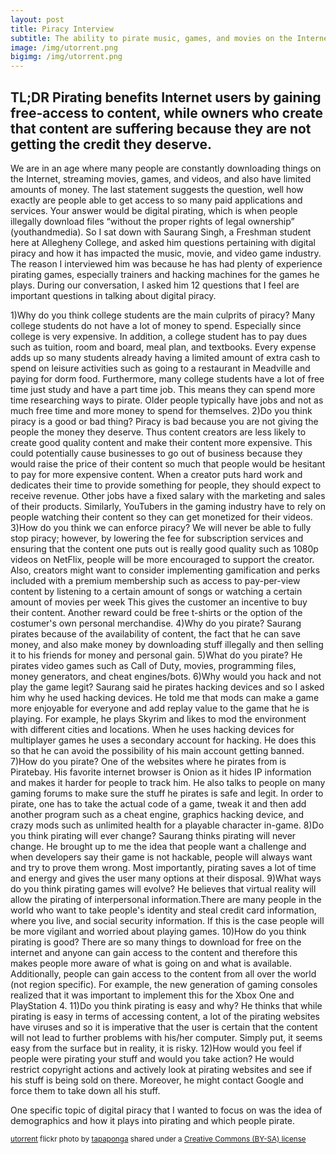 ```yaml
---
layout: post
title: Piracy Interview
subtitle: The ability to pirate music, games, and movies on the Internet has become easier and easier with advances in technological services.
image: /img/utorrent.png
bigimg: /img/utorrent.png
---
```

## TL;DR Pirating benefits Internet users by gaining free-access to content, while owners who create that content are suffering because they are not getting the credit they deserve.

We are in an age where many people are constantly downloading things on the Internet, streaming movies, games, and videos, and also have limited amounts of money. The last statement suggests the question, well how exactly are people able to get access to so many paid applications and services. Your answer would be digital pirating, which is when people illegally download files “without the proper rights of legal ownership” (youthandmedia). So I sat down with Saurang Singh, a Freshman student here at Allegheny College, and asked him questions pertaining with digital piracy and how it has impacted the music, movie, and video game industry. The reason I interviewed him was because he has had plenty of experience pirating games, especially trainers and hacking machines for the games he plays. During our conversation, I asked him 12 questions that I feel are important questions in talking about digital piracy.

1)Why do you think college students are the main culprits of piracy?
    Many college students do not have a lot of money to spend. Especially since college is very expensive. In addition, a college student has to pay dues such as tuition, room and board, meal plan, and textbooks. Every expense adds up so many students already having a limited amount of extra cash to spend on leisure activities such as going to a restaurant in Meadville and paying for dorm food. Furthermore, many college students have a lot of free time just study and have a part time job. This means they can spend more time researching ways to pirate. Older people typically have jobs and not as much free time and more money to spend for themselves.
2)Do you think piracy is a good or bad thing?
    Piracy is bad because you are not giving the people the money they deserve. Thus content creators are less likely to create good quality content and make their content more expensive. This could potentially cause businesses to go out of business because they would raise the price of their content so much that people would be hesitant to pay for more expensive content. When a creator puts hard work and dedicates their time to provide something for people, they should expect to receive revenue. Other jobs have a fixed salary with the marketing and sales of their products. Similarly, YouTubers in the gaming industry have to rely on people watching their content so they can get monetized for their videos.
3)How do you think we can enforce piracy?
    We will never be able to fully stop piracy; however, by lowering the fee for subscription services and ensuring that the content one puts out is really good quality such as 1080p videos on NetFlix, people will be more encouraged to support the creator. Also, creators might want to consider implementing gamification and perks included with a premium membership such as access to pay-per-view content by listening to a certain amount of songs or watching a certain amount of movies per week This gives the customer an incentive to buy their content. Another reward could be free t-shirts or the option of the costumer's own personal merchandise.
4)Why do you pirate?
    Saurang pirates because of the availability of content, the fact that he can save money, and also make money by downloading stuff illegally and then selling it to his friends for money and personal gain.
5)What do you pirate?
    He pirates video games such as Call of Duty, movies, programming files, money generators, and cheat engines/bots.
6)Why would you hack and not play the game legit?
    Saurang said he pirates hacking devices and so I asked him why he used hacking devices. He told me that mods can make a game more enjoyable for everyone and add replay value to the game that he is playing. For example, he plays Skyrim and likes to mod the environment with different cities and locations. When he uses hacking devices for multiplayer games he uses a secondary account for hacking. He does this so that he can avoid the possibility of his main account getting banned.
7)How do you pirate?
    One of the websites where he pirates from is Piratebay. His favorite internet browser is Onion as it hides IP information and makes it harder for people to track him. He also talks to people on many gaming forums to make sure the stuff he pirates is safe and legit. In order to pirate, one has to take the actual code of a game, tweak it and then add another program such as a cheat engine, graphics hacking device, and crazy mods such as unlimited health for a playable character in-game.
8)Do you think pirating will ever change?
    Saurang thinks pirating will never change. He brought up to me the idea that people want a challenge and when developers say their game is not hackable, people will always want and try to prove them wrong. Most importantly, pirating saves a lot of time and energy and gives the user many options at their disposal.
9)What ways do you think pirating games will evolve?
    He believes that virtual reality will allow the pirating of interpersonal information.There are many people in the world who want to take people's identity and steal credit card information, where you live, and social security information. If this is the case people will be more vigilant and worried about playing games.
10)How do you think pirating is good?
    There are so many things to download for free on the internet and anyone can gain access to the content and therefore this makes people more aware of what is going on and what is available. Additionally, people can gain access to the content from all over the world (not region specific). For example, the new generation of gaming consoles realized that it was important to implement this for the Xbox One and PlayStation 4.
11)Do you think pirating is easy and why?
    He thinks that while pirating is easy in terms of accessing content, a lot of the pirating websites have viruses and so it is imperative that the user is certain that the content will not lead to further problems with his/her computer. Simply put, it seems easy from the surface but in reality, it is risky.
12)How would you feel if people were pirating your stuff and would you take action?
    He would restrict copyright actions and actively look at pirating websites and see if his stuff is being sold on there. Moreover, he might contact Google and force them to take down all his stuff.

One specific topic of digital piracy that I wanted to focus on was the idea of demographics and how it plays into pirating and which people pirate.

<small> <a title="utorrent" href="https://flickr.com/photos/tapaponga/4882557452">utorrent</a> flickr photo by <a href="https://flickr.com/people/tapaponga">tapaponga</a> shared under a <a href="https://creativecommons.org/licenses/by-sa/2.0/">Creative Commons (BY-SA) license</a> </small>
